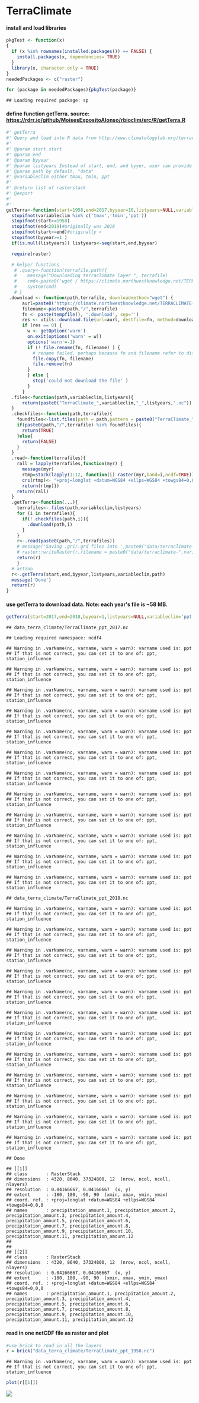 TerraClimate
================

#### install and load libraries

``` r
pkgTest <- function(x)
{
  if (x %in% rownames(installed.packages()) == FALSE) {
    install.packages(x, dependencies= TRUE)    
  }
  library(x, character.only = TRUE)
}
neededPackages <- c("raster")

for (package in neededPackages){pkgTest(package)}
```

    ## Loading required package: sp

#### define function getTerra. source: <https://rdrr.io/github/MoisesExpositoAlonso/rbioclim/src/R/getTerra.R>

``` r
#' getTerra
#' Query and load into R data from http://www.climatologylab.org/terraclimate.html
#'
#' @param start start
#' @param end
#' @param byyear
#' @param listyears Instead of start, end, and byyer, user can provide the list of year
#' @param path by default, "data"
#' @variableclim either tmax, tmin, ppt
#'
#' @return list of rasterstack
#' @export
#'
#'
getTerra<-function(start=1958,end=2017,byyear=10,listyears=NULL,variableclim='ppt',path='data'){
  stopifnot(variableclim %in% c('tmax','tmin','ppt'))
  stopifnot(start>=1958)
  stopifnot(end<2019)#originally was 2018
  stopifnot(start<=end)#originally <
  stopifnot(byyear>=1 )
  if(is.null(listyears)) listyears<-seq(start,end,byyear)

  require(raster)

  # helper functions
   # .query<-function(terrafile,path){
   #    message("Downloading terraclimate layer ", terrafile)
   #    cmd<-paste0('wget / https://climate.northwestknowledge.net/TERRACLIMATE-DATA/',terrafile,' ')
   #    system(cmd)
   # }
 .download <- function(path,terrafile, downloadmethod="wget") {
      aurl=paste0('https://climate.northwestknowledge.net/TERRACLIMATE-DATA/',gsub(pattern = "\\.nc$", "", terrafile))
      filename<-paste0(path,"/",terrafile)
      fn <- paste(tempfile(), '.download', sep='')
      res <- utils::download.file(url=aurl, destfile=fn, method=downloadmethod, quiet = FALSE, mode = "wb", cacheOK = TRUE) # other people and me problem with method="auto"
      if (res == 0) {
        w <- getOption('warn')
        on.exit(options('warn' = w))
        options('warn'=-1)
        if (! file.rename(fn, filename) ) {
          # rename failed, perhaps because fn and filename refer to different devices
          file.copy(fn, filename)
          file.remove(fn)
        }
        } else {
          stop('could not download the file' )
        }
      }
  .files<-function(path,variableclim,listyears){
      return(paste0("TerraClimate_",variableclim,"_",listyears,".nc"))
  }
  .checkfiles<-function(path,terrafile){
    foundfiles<-list.files(path = path,pattern = paste0("TerraClimate_"),full.names = T)
    if(paste0(path,"/",terrafile) %in% foundfiles){
      return(TRUE)
    }else{
      return(FALSE)
    }
  }
  .read<-function(terrafiles){
    rall = lapply(terrafiles,function(myr) {
      message(myr)
      rtmp=stack(lapply(1:12, function(i) raster(myr,band=i,ncdf=TRUE)))
      crs(rtmp)<- "+proj=longlat +datum=WGS84 +ellps=WGS84 +towgs84=0,0,0"
      return(rtmp)})
    return(rall)
  }
  .getTerra<-function(...){
    terrafiles<-.files(path,variableclim,listyears)
    for (i in terrafiles){
      if(!.checkfiles(path,i)){
        .download(path,i)
      }
    }
    r<-.read(paste0(path,"/",terrafiles))
    # message('Saving .gri/.grd files into ',paste0("data/terraclimate-",variableclim))
    # raster::writeRaster(r,filename = paste0("data/terraclimate-",variableclim), overwrite=T)
    return(r)
    }
  # action
  r<-.getTerra(start,end,byyear,listyears,variableclim,path)
  message('Done')
  return(r)
}
```

#### use getTerra to download data. Note: each year's file is ~58 MB.

``` r
getTerra(start=2017,end=2018,byyear=1,listyears=NULL,variableclim='ppt',path='data_terra_climate')
```

    ## data_terra_climate/TerraClimate_ppt_2017.nc

    ## Loading required namespace: ncdf4

    ## Warning in .varName(nc, varname, warn = warn): varname used is: ppt
    ## If that is not correct, you can set it to one of: ppt, station_influence

    ## Warning in .varName(nc, varname, warn = warn): varname used is: ppt
    ## If that is not correct, you can set it to one of: ppt, station_influence

    ## Warning in .varName(nc, varname, warn = warn): varname used is: ppt
    ## If that is not correct, you can set it to one of: ppt, station_influence

    ## Warning in .varName(nc, varname, warn = warn): varname used is: ppt
    ## If that is not correct, you can set it to one of: ppt, station_influence

    ## Warning in .varName(nc, varname, warn = warn): varname used is: ppt
    ## If that is not correct, you can set it to one of: ppt, station_influence

    ## Warning in .varName(nc, varname, warn = warn): varname used is: ppt
    ## If that is not correct, you can set it to one of: ppt, station_influence

    ## Warning in .varName(nc, varname, warn = warn): varname used is: ppt
    ## If that is not correct, you can set it to one of: ppt, station_influence

    ## Warning in .varName(nc, varname, warn = warn): varname used is: ppt
    ## If that is not correct, you can set it to one of: ppt, station_influence

    ## Warning in .varName(nc, varname, warn = warn): varname used is: ppt
    ## If that is not correct, you can set it to one of: ppt, station_influence

    ## Warning in .varName(nc, varname, warn = warn): varname used is: ppt
    ## If that is not correct, you can set it to one of: ppt, station_influence

    ## Warning in .varName(nc, varname, warn = warn): varname used is: ppt
    ## If that is not correct, you can set it to one of: ppt, station_influence

    ## Warning in .varName(nc, varname, warn = warn): varname used is: ppt
    ## If that is not correct, you can set it to one of: ppt, station_influence

    ## data_terra_climate/TerraClimate_ppt_2018.nc

    ## Warning in .varName(nc, varname, warn = warn): varname used is: ppt
    ## If that is not correct, you can set it to one of: ppt, station_influence

    ## Warning in .varName(nc, varname, warn = warn): varname used is: ppt
    ## If that is not correct, you can set it to one of: ppt, station_influence

    ## Warning in .varName(nc, varname, warn = warn): varname used is: ppt
    ## If that is not correct, you can set it to one of: ppt, station_influence

    ## Warning in .varName(nc, varname, warn = warn): varname used is: ppt
    ## If that is not correct, you can set it to one of: ppt, station_influence

    ## Warning in .varName(nc, varname, warn = warn): varname used is: ppt
    ## If that is not correct, you can set it to one of: ppt, station_influence

    ## Warning in .varName(nc, varname, warn = warn): varname used is: ppt
    ## If that is not correct, you can set it to one of: ppt, station_influence

    ## Warning in .varName(nc, varname, warn = warn): varname used is: ppt
    ## If that is not correct, you can set it to one of: ppt, station_influence

    ## Warning in .varName(nc, varname, warn = warn): varname used is: ppt
    ## If that is not correct, you can set it to one of: ppt, station_influence

    ## Warning in .varName(nc, varname, warn = warn): varname used is: ppt
    ## If that is not correct, you can set it to one of: ppt, station_influence

    ## Warning in .varName(nc, varname, warn = warn): varname used is: ppt
    ## If that is not correct, you can set it to one of: ppt, station_influence

    ## Warning in .varName(nc, varname, warn = warn): varname used is: ppt
    ## If that is not correct, you can set it to one of: ppt, station_influence

    ## Warning in .varName(nc, varname, warn = warn): varname used is: ppt
    ## If that is not correct, you can set it to one of: ppt, station_influence

    ## Done

    ## [[1]]
    ## class       : RasterStack 
    ## dimensions  : 4320, 8640, 37324800, 12  (nrow, ncol, ncell, nlayers)
    ## resolution  : 0.04166667, 0.04166667  (x, y)
    ## extent      : -180, 180, -90, 90  (xmin, xmax, ymin, ymax)
    ## coord. ref. : +proj=longlat +datum=WGS84 +ellps=WGS84 +towgs84=0,0,0 
    ## names       : precipitation_amount.1, precipitation_amount.2, precipitation_amount.3, precipitation_amount.4, precipitation_amount.5, precipitation_amount.6, precipitation_amount.7, precipitation_amount.8, precipitation_amount.9, precipitation_amount.10, precipitation_amount.11, precipitation_amount.12 
    ## 
    ## 
    ## [[2]]
    ## class       : RasterStack 
    ## dimensions  : 4320, 8640, 37324800, 12  (nrow, ncol, ncell, nlayers)
    ## resolution  : 0.04166667, 0.04166667  (x, y)
    ## extent      : -180, 180, -90, 90  (xmin, xmax, ymin, ymax)
    ## coord. ref. : +proj=longlat +datum=WGS84 +ellps=WGS84 +towgs84=0,0,0 
    ## names       : precipitation_amount.1, precipitation_amount.2, precipitation_amount.3, precipitation_amount.4, precipitation_amount.5, precipitation_amount.6, precipitation_amount.7, precipitation_amount.8, precipitation_amount.9, precipitation_amount.10, precipitation_amount.11, precipitation_amount.12

#### read in one netCDF file as raster and plot

``` r
#use brick to read in all the layers
r = brick("data_terra_climate/TerraClimate_ppt_1958.nc")
```

    ## Warning in .varName(nc, varname, warn = warn): varname used is: ppt
    ## If that is not correct, you can set it to one of: ppt, station_influence

``` r
plot(r[[1]])
```

![](TerraClimate_files/figure-markdown_github/read_plot_one-1.png)
